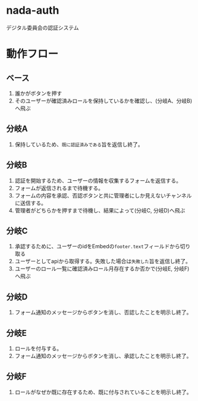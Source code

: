 # nada-auth
デジタル委員会の認証システム

# 動作フロー
## ベース
1. 誰かがボタンを押す
2. そのユーザーが確認済みロールを保持しているかを確認し、(分岐A、分岐B)へ飛ぶ

## 分岐A
1. 保持しているため、`既に認証済みである`旨を返信し終了。

## 分岐B
1. 認証を開始するため、ユーザーの情報を収集するフォームを返信する。
2. フォームが返信されるまで待機する。
3. フォームの内容を承認、否認ボタンと共に管理者にしか見えないチャンネルに送信する。
4. 管理者がどちらかを押すまで待機し、結果によって(分岐C, 分岐D)へ飛ぶ

## 分岐C
1. 承認するために、ユーザーのidをEmbedの`footer.text`フィールドから切り取る
2. ユーザーとしてapiから取得する。失敗した場合は`失敗した`旨を返信し終了。
3. ユーザーのロール一覧に確認済みロール月存在するか否かで(分岐E, 分岐F)へ飛ぶ

## 分岐D
1. フォーム通知のメッセージからボタンを消し、否認したことを明示し終了。

## 分岐E
1. ロールを付与する。
2. フォーム通知のメッセージからボタンを消し、承認したことを明示し終了。

## 分岐F
1. ロールがなぜか既に存在するため、既に付与されていることを明示し終了。
